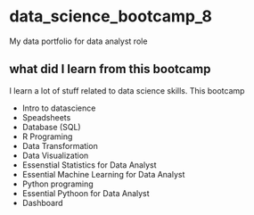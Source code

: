 # data_science_bootcamp_8
My data portfolio for data analyst role
## what did I learn from this bootcamp
I learn a lot of  stuff related to data science skills. This bootcamp
  - Intro to datascience
  - Speadsheets
  - Database (SQL)
  - R Programing
  - Data Transformation
  - Data Visualization
  - Essenstial Statistics for Data Analyst
  - Essential Machine Learning for Data Analyst
  - Python programing
  - Essential Pythoon for Data Analyst
  - Dashboard
